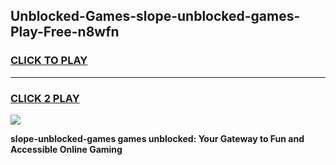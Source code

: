 
## Unblocked-Games-slope-unblocked-games-Play-Free-n8wfn
<h3>
<a href="https://premium76.site?title=slope-unblocked-games&ref=24M">CLICK TO PLAY</a></h3>
<hr>

<h3>
<a href="https://premium76.site?title=slope-unblocked-games&ref=24M">CLICK 2 PLAY</a>
  
</h3>

<a href="https://premium76.site?title=slope-unblocked-games&ref=24M"><img src="https://clearcache.store/games.png"></a>


**slope-unblocked-games games unblocked: Your Gateway to Fun and Accessible Online Gaming**
